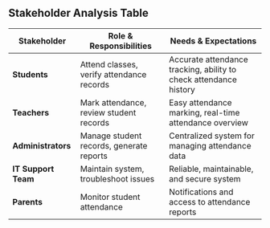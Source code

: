 ## Stakeholder Analysis Table

| Stakeholder | Role & Responsibilities | Needs & Expectations |
|------------|----------------------|---------------------|
| **Students** | Attend classes, verify attendance records | Accurate attendance tracking, ability to check attendance history |
| **Teachers** | Mark attendance, review student records | Easy attendance marking, real-time attendance overview |
| **Administrators** | Manage student records, generate reports | Centralized system for managing attendance data |
| **IT Support Team** | Maintain system, troubleshoot issues | Reliable, maintainable, and secure system |
| **Parents** | Monitor student attendance | Notifications and access to attendance reports |


